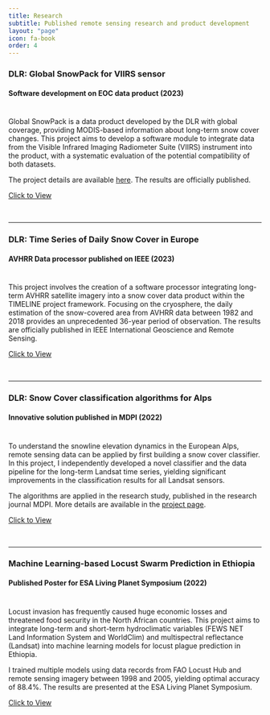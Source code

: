 ```yaml
---
title: Research
subtitle: Published remote sensing research and product development
layout: "page"
icon: fa-book
order: 4
---
```


### **DLR: Global SnowPack for VIIRS sensor**

#### Software development on EOC data product (2023)

<div style="line-height:50%;">
    <br>
</div>

Global SnowPack is a data product developed by the DLR with global coverage, providing MODIS-based information about long-term snow cover changes. This project aims to develop a software module to integrate data from the Visible Infrared Imaging Radiometer Suite (VIIRS) instrument into the product, with a systematic evaluation of the potential compatibility of both datasets. 

The project details are available [here](https://pinkychow1010.github.io/project/2022/09/01/gsp.html). The results are officially published.

<a href='https://elib.dlr.de/196644/' target="_blank" rel="noopener noreferrer" download class="button">Click to View</a>


<br>

***

### **DLR: Time Series of Daily Snow Cover in Europe**

#### AVHRR Data processor published on IEEE (2023)

<div style="line-height:50%;">
    <br>
</div>

This project involves the creation of a software processor integrating long-term AVHRR satellite imagery into a snow cover data product within the TIMELINE project framework.
Focusing on the cryosphere, the daily estimation of the snow-covered area from AVHRR data between 1982 and 2018 provides an unprecedented 36-year period of observation.
The results are officially published in IEEE International Geoscience and Remote Sensing.

<a href='https://elib.dlr.de/198863/1/IEEE_IGARSS_2023_Roessler_Paper.pdf' target="_blank" rel="noopener noreferrer" download class="button">Click to View</a>

<br>

***

### **DLR: Snow Cover classification algorithms for Alps**

#### Innovative solution published in MDPI (2022)

<div style="line-height:50%;">
    <br>
</div>

To understand the snowline elevation dynamics in the European Alps, remote sensing data can be applied by first building a snow cover classifier. In this project, I independently developed a novel classifier and the data pipeline for the long-term Landsat time series, yielding significant improvements in the classification results for all Landsat sensors. 

The algorithms are applied in the research study, published in the research journal MDPI. More details are available in the [project page](https://pinkychow1010.github.io/project/2021/10/01/snowline.html).


<a href='https://www.mdpi.com/2072-4292/14/18/4461'  target="_blank" rel="noopener noreferrer" download class="button">Click to View</a>

<br>

***

### **Machine Learning-based Locust Swarm Prediction in Ethiopia**

#### Published Poster for ESA Living Planet Symposium (2022)

<div style="line-height:50%;">
    <br>
</div>

Locust invasion has frequently caused huge economic losses and threatened food security in the North African countries. This project aims to integrate long-term and short-term hydroclimatic variables (FEWS NET Land Information System and WorldClim) and multispectral reflectance (Landsat) into machine learning models for locust plague prediction in Ethiopia. 

I trained multiple models using data records from FAO Locust Hub and remote sensing imagery between 1998 and 2005, yielding optimal accuracy of 88.4%. The results are presented at the ESA Living Planet Symposium.

<a href='assets/images/poster.pdf' download class="button">Click to View</a>
